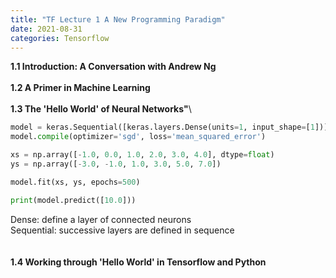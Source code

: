 ```yaml
---
title: "TF Lecture 1 A New Programming Paradigm"
date: 2021-08-31
categories: Tensorflow
---
```

**1.1 Introduction: A Conversation with Andrew Ng**\
\
**1.2 A Primer in Machine Learning**\
\
**1.3 The 'Hello World' of Neural Networks"**\
```Python
model = keras.Sequential([keras.layers.Dense(units=1, input_shape=[1])])
model.compile(optimizer='sgd', loss='mean_squared_error')

xs = np.array([-1.0, 0.0, 1.0, 2.0, 3.0, 4.0], dtype=float)
ys = np.array([-3.0, -1.0, 1.0, 3.0, 5.0, 7.0])

model.fit(xs, ys, epochs=500)

print(model.predict([10.0]))
```
Dense: define a layer of connected neurons\
Sequential: successive layers are defined in sequence\
\
\
**1.4 Working through 'Hello World' in Tensorflow and Python**
